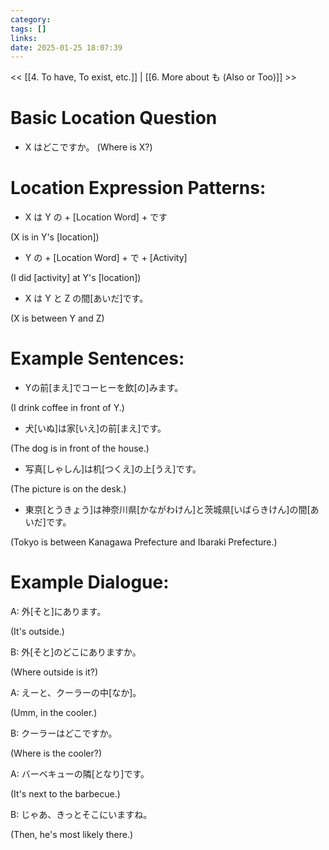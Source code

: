 ```yaml
---
category: 
tags: []
links:
date: 2025-01-25 18:07:39
---
```

<< [[4. To have, To exist, etc.]] | [[6. More about も (Also or Too)]] >>

# Basic Location Question

- X はどこですか。 (Where is X?)

# Location Expression Patterns:

- X は Y の + \[Location Word] + です

(X is in Y's \[location])

- Y の + \[Location Word] + で + \[Activity]

(I did \[activity] at Y's \[location])

- X は Y と Z の間\[あいだ\]です。

(X is between Y and Z)

# Example Sentences:

- Yの前\[まえ\]でコーヒーを飲\[の\]みます。

(I drink coffee in front of Y.)

- 犬\[いぬ\]は家\[いえ\]の前\[まえ\]です。

(The dog is in front of the house.)

- 写真\[しゃしん\]は机\[つくえ\]の上\[うえ\]です。

(The picture is on the desk.)

- 東京\[とうきょう\]は神奈川県\[かながわけん\]と茨城県\[いばらきけん\]の間\[あいだ\]です。

(Tokyo is between Kanagawa Prefecture and Ibaraki Prefecture.)

# Example Dialogue:

A: 外\[そと\]にあります。

(It's outside.)

B: 外\[そと\]のどこにありますか。

(Where outside is it?)

A: えーと、クーラーの中\[なか\]。

(Umm, in the cooler.)

B: クーラーはどこですか。

(Where is the cooler?)

A: バーベキューの隣\[となり\]です。

(It's next to the barbecue.)

B: じゃあ、きっとそこにいますね。

(Then, he's most likely there.)